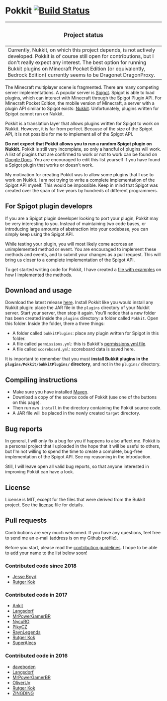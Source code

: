 # Pokkit  [![Build Status](https://travis-ci.org/rutgerkok/Pokkit.svg?branch=master)](https://travis-ci.org/rutgerkok/Pokkit)

| <h3>Project status</h3>    |
|-------------------|
| Currently, Nukkit, on which this project depends, is not actively developed. Pokkit is of course still open for contributions, but I don't really expect any interest. The best option for running Bukkit plugins on Minecraft Pocket Edition (or equivalently, Bedrock Edition) currently seems to be Dragonet DragonProxy. |

The Minecraft multiplayer scene is fragmented. There are many competing server implementations. A popular server is [Spigot](http://www.spigotmc.org/). Spigot is able to load plugins, which can interact with Minecraft through the Spigot Plugin API. For Minecraft Pocket Edition, the mobile version of Minecraft, a server with a plugin API similar to Spigot exists: [Nukkit](https://forums.nukkit.io/). Unfortunately, plugins written for Spigot cannot run on Nukkit.

Pokkit is a translation layer that allows plugins written for Spigot to work on Nukkit. However, it is far from perfect. Because of the size of the Spigot API, it is not possible for me to implement all of the Spigot API.

**Do not expect that Pokkit allows you to run a random Spigot plugin on Nukkit.** Pokkit is still very incomplete, so only a handful of plugins will work. A list of plugins that are confirmed to work or not to work can be found on [Google Docs](https://docs.google.com/spreadsheets/d/1afyyvkdQWyJO6bv1kzofrJxqniqlg28TKqr3YK6ouic/edit?usp=sharing). You are encouraged to edit this list yourself if you have found a Spigot plugin that works or doesn't work.

My motivation for creating Pokkit was to allow some plugins that I use to work on Nukkit. I am not trying to write a complete implementation of the Spigot API myself. This would be impossible. Keep in mind that Spigot was created over the span of five years by hundreds of different programmers.

## For Spigot plugin developrs
If you are a Spigot plugin developer looking to port your plugin, Pokkit may be very interesting to you. Instead of maintaining two code bases, or introducing large amounts of abstraction into your codebase, you can simply keep using the Spigot API.

While testing your plugin, you will most likely come accross an unimplemented method or event. You are encouraged to implement these methods and events, and to submit your changes as a pull request. This will bring us closer to a complete implementation of the Spigot API.

To get started writing code for Pokkit, I have created a [file with examples](./IMPL_EXAMPLES.md) on how I implemented the methods.

## Download and usage
Download the latest release [here](https://github.com/rutgerkok/Pokkit/releases). Install Pokkit like you would install any Nukkit plugin: place the JAR file in the `plugins` directory of your Nukkit server. Start your server, then stop it again. You'll notice that a new folder has been created inside the `plugins` directory: a folder called `Pokkit`. Open this folder. Inside the folder, there a three things:

* A folder called `bukkitPlugins`: place any plugin written for Spigot in this folder.
* A file called `permissions.yml`: this is Bukkit's [permissions.yml file](http://wiki.bukkit.org/Permissions.yml).
* A file called `scoreboard.yml`: scoreboard data is saved here.

It is important to remember that you must **install Bukkit plugins in the `plugins/Pokkit/bukkitPlugins/` directory**, and not in the `plugins/` directory.

## Compiling instructions
* Make sure you have installed [Maven](https://maven.apache.org/).
* Download a copy of the source code of Pokkit (use one of the buttons on this page).
* Then run `mvn install` in the directory containing the Pokkit source code.
* A JAR file will be placed in the newly created `target` directory.

## Bug reports
In general, I will only fix a bug for you if happens to also affect me. Pokkit is a personal project that I uploaded in the hope that it will be useful to others, but I'm not willing to spend the time to create a complete, bug-free implementation of the Spigot API. See my reasoning in the introduction.

Still, I will leave open all valid bug reports, so that anyone interested in improving Pokkit can have a look.

## License
License is MIT, except for the files that were derived from the Bukkit project. See the [license](./LICENSE.md) file for details.

## Pull requests
Contributions are very much welcomed. If you have any questions, feel free to send me an e-mail (address is on my Github profile).

Before you start, please read the [contribution guidelines](./CONTRIBUTING.md). I hope to be able to add your name to the list below soon!

### Contributed code since 2018
* [Jesse Boyd](https://github.com/boy0001)
* [Rutger Kok](https://github.com/rutgerkok)

### Contributed code in 2017
* [Ankit](https://github.com/AnkitM252)
* [Langsdorf](https://github.com/Langsdorf)
* [MrPowerGamerBR](https://github.com/MrPowerGamerBR)
* [NycuRO](https://github.com/NycuRO)
* [PikyCZ](https://github.com/PikyCZ)
* [RaynLegends](https://github.com/RaynLegends)
* [Rutger Kok](https://github.com/rutgerkok)
* [SuperAlecs](https://github.com/SuperAlecs)

### Contributed code in 2016
* [daveboden](https://github.com/daveboden)
* [Langsdorf](https://github.com/Langsdorf)
* [MrPowerGamerBR](https://github.com/MrPowerGamerBR)
* [OliverUv](https://github.com/OliverUv)
* [Rutger Kok](https://github.com/rutgerkok)
* [ZINGDING](https://github.com/ZINGDING)
